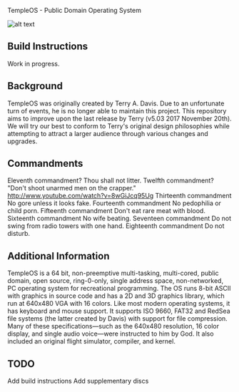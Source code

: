 TempleOS - Public Domain Operating System

![alt text](https://i.ytimg.com/vi/mivUzwc3Qv8/maxresdefault_live.jpg)

## Build Instructions
Work in progress.

## Background
TempleOS was originally created by Terry A. Davis. Due to an unfortunate turn of events, he is no longer able to maintain this project. 
This repository aims to improve upon the last release by Terry (v5.03 2017 November 20th). 
We will try our best to conform to Terry's original design philosophies while attempting to attract a larger audience through various changes and upgrades. 

## Commandments
Eleventh commandment?  Thou shall not litter. 
Twelfth commandment?   "Don't shoot unarmed men on the crapper." http://www.youtube.com/watch?v=8wGiJcq95Ug 
Thirteenth commandment No gore unless it looks fake. 
Fourteenth commandment No pedophilia or child porn. 
Fifteenth commandment  Don't eat rare meat with blood. 
Sixteenth commandment  No wife beating. 
Seventeen commandment  Do not swing from radio towers with one hand. 
Eighteenth commandment Do not disturb. 

## Additional Information
TempleOS is a 64 bit, non-preemptive multi-tasking, multi-cored, public domain, open source, ring-0-only, single address space, non-networked, PC operating system for recreational programming. The OS runs 8-bit ASCII with graphics in source code and has a 2D and 3D graphics library, which run at 640x480 VGA with 16 colors. Like most modern operating systems, it has keyboard and mouse support. It supports ISO 9660, FAT32 and RedSea file systems (the latter created by Davis) with support for file compression. Many of these specifications—such as the 640x480 resolution, 16 color display, and single audio voice—were instructed to him by God. It also included an original flight simulator, compiler, and kernel.

## TODO
Add build instructions 
Add supplementary discs 
